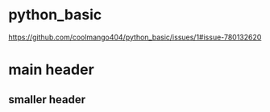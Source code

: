 # python_basic

https://github.com/coolmango404/python_basic/issues/1#issue-780132620

# main header
## smaller header
